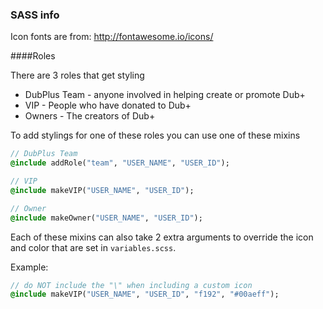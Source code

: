 
### SASS info

Icon fonts are from:  http://fontawesome.io/icons/

####Roles

There are 3 roles that get styling

* DubPlus Team - anyone involved in helping create or promote Dub+
* VIP - People who have donated to Dub+
* Owners - The creators of Dub+

To add stylings for one of these roles you can use one of these mixins

```sass
// DubPlus Team
@include addRole("team", "USER_NAME", "USER_ID");

// VIP
@include makeVIP("USER_NAME", "USER_ID");

// Owner
@include makeOwner("USER_NAME", "USER_ID");
```

Each of these mixins can also take 2 extra arguments to override the icon and color that are set in `variables.scss`.    

Example:

```sass
// do NOT include the "\" when including a custom icon
@include makeVIP("USER_NAME", "USER_ID", "f192", "#00aeff");
```
